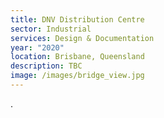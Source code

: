 ```yaml
---
title: DNV Distribution Centre
sector: Industrial
services: Design & Documentation
year: "2020"
location: Brisbane, Queensland
description: TBC
image: /images/bridge_view.jpg
---
```

.